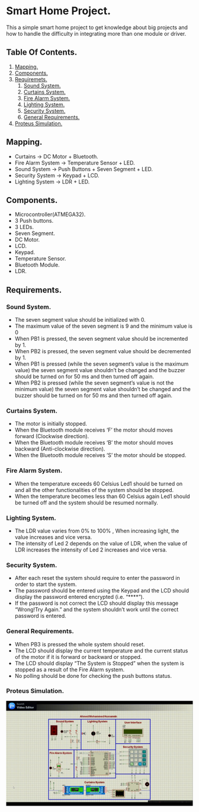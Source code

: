 # Smart Home Project.

This a simple smart home project to get knowledge about big projects and how to handle the difficulty in integrating more than one module or driver.

## Table Of Contents.

1. [Mapping.](#mapping)
2. [Components.](#components)
3. [Requiremets.](#requirements)
	1. [Sound System.](#sound-system)
	2. [Curtains System.](#curtains-system)
	3. [Fire Alarm System.](#fire-alarm-system)
	4. [Lighting System.](#lighting-system)
	5. [Security System.](#security-system)
	6. [General Requirements.](#general-requirements)
4. [Proteus Simulation.](#proteus-simulation)

## Mapping.

- Curtains 			-> DC Motor + Bluetooth.
- Fire Alarm System	-> Temperature Sensor + LED.
- Sound System		-> Push Buttons + Seven Segment + LED.
- Security System		-> Keypad + LCD.
- Lighting System		-> LDR + LED.

## Components.

- Microcontroller(ATMEGA32).
- 3 Push buttons.
- 3 LEDs.
- Seven Segment.
- DC Motor.
- LCD.
- Keypad.
- Temperature Sensor.
- Bluetooth Module.
- LDR.

## Requirements.

### Sound System.

- The seven segment value should be initialized with 0.
- The maximum value of the seven segment is 9 and the minimum value is 0
- When PB1 is pressed, the seven segment value should be incremented by 1.
- When PB2 is pressed, the seven segment value should be decremented by 1.
- When PB1 is pressed (while the seven segment’s value is the maximum value) the seven segment value shouldn’t be changed and the buzzer should be turned on for 50 ms and then turned off again.
- When PB2 is pressed (while the seven segment’s value is not the minimum value) the seven segment value shouldn’t be changed and the buzzer should be turned on for 50 ms and then turned off again.

### Curtains System.

- The motor is initially stopped.
- When the Bluetooth module receives ‘F’ the motor should moves forward (Clockwise direction).
- When the Bluetooth module receives ‘B’ the motor should moves backward (Anti-clockwise direction).
- When the Bluetooth module receives ‘S’ the motor should be stopped.

### Fire Alarm System.

- When the temperature exceeds 60 Celsius Led1 should be turned on and all the other functionalities of the system should be stopped.
- When the temperature becomes less than 60 Celsius again Led1 should be turned off and the system should be resumed normally.

### Lighting System.

- The LDR value varies from 0% to 100% , When increasing light, the value increases and vice versa.
- The intensity of Led 2 depends on the value of LDR, when the value of LDR increases the intensity of Led 2 increases and vice versa.

### Security System.

- After each reset the system should require to enter the password in order to start the system.
- The password should be entered using the Keypad and the LCD should display the password entered encrypted (i.e. “****”).
- If the password is not correct the LCD should display this
message “Wrong!Try Again.” and the system shouldn’t work until the correct password is entered.

### General Requirements.

- When PB3 is pressed the whole system should reset.
- The LCD should display the current temperature and the current status of the motor if it is forward or backward or stopped.
- The LCD should display “The System is Stopped” when the system is stopped as a result of the Fire Alarm system.
- No polling should be done for checking the push buttons status.

### Proteus Simulation. 

![Alt Text](https://github.com/Ahmed-Mohammed-Hussanein/Smart-Home-Project/blob/master/Simulation.gif)